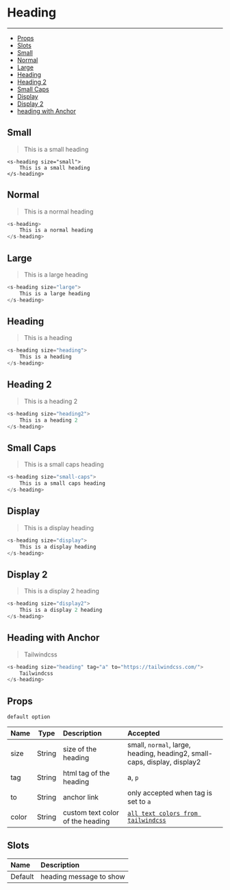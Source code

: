 # Heading

---

-   [Props](#heading-props)
-   [Slots](#heading-slots)
-   [Small](#heading-small)
-   [Normal](#heading-normal)
-   [Large](#heading-large)
-   [Heading](#heading-heading)
-   [Heading 2](#heading-heading2)
-   [Small Caps](#heading-small-caps)
-   [Display](#heading-display)
-   [Display 2](#heading-display2)
-   [heading with Anchor](#heading-anchor)

<a name="heading-small"></a>

## Small

> <heading size="small">This is a small heading</heading>

```blade
<s-heading size="small">
    This is a small heading
</s-heading>
```

<a name="heading-normal"></a>

## Normal

> <heading>This is a normal heading</heading>

```php
<s-heading>
    This is a normal heading
</s-heading>
```

<a name="heading-large"></a>

## Large

> <heading size="large">This is a large heading</heading>

```php
<s-heading size="large">
    This is a large heading
</s-heading>
```

<a name="heading-heading"></a>

## Heading

> <heading size="heading">This is a heading</heading>

```php
<s-heading size="heading">
    This is a heading
</s-heading>
```

<a name="heading-heading2"></a>

## Heading 2

> <heading size="heading2">This is a heading 2</heading>

```php
<s-heading size="heading2">
    This is a heading 2
</s-heading>
```

<a name="heading-small-caps"></a>

## Small Caps

> <heading size="small-caps">This is a small caps heading</heading>

```php
<s-heading size="small-caps">
    This is a small caps heading
</s-heading>
```

<a name="heading-display"></a>

## Display

> <heading size="display">This is a display heading</heading>

```php
<s-heading size="display">
    This is a display heading
</s-heading>
```

<a name="heading-display2"></a>

## Display 2

> <heading size="display2">This is a display 2 heading</heading>

```php
<s-heading size="display2">
    This is a display 2 heading
</s-heading>
```

<a name="heading-anchor"></a>

## Heading with Anchor

> <heading size="heading" tag="a" to="https://tailwindcss.com/">Tailwindcss</heading>

```php
<s-heading size="heading" tag="a" to="https://tailwindcss.com/">
    Tailwindcss
</s-heading>
```

<a name="heading-props"></a>

## Props

`default option`

| Name  | Type   | Description                      | Accepted                                                                       |
| :---- | ------ | :------------------------------- | :----------------------------------------------------------------------------- |
| size  | String | size of the heading              | small, `normal`, large, heading, heading2, small-caps, display, display2       |
| tag   | String | html tag of the heading          | a, `p`                                                                         |
| to    | String | anchor link                      | only accepted when tag is set to `a`                                           |
| color | String | custom text color of the heading | [`all text colors from tailwindcss`](https://tailwindcss.com/docs/text-color/) |

<a name="heading-slots"></a>

## Slots

| Name    | Description             |
| :------ | :---------------------- |
| Default | heading message to show |
